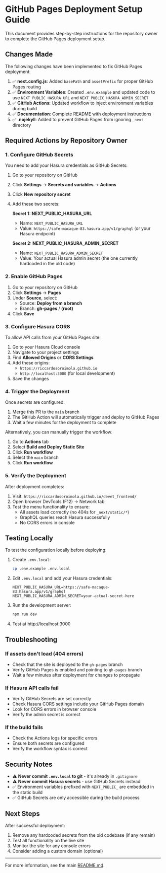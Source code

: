 # GitHub Pages Deployment Setup Guide

This document provides step-by-step instructions for the repository owner to complete the GitHub Pages deployment setup.

## Changes Made

The following changes have been implemented to fix GitHub Pages deployment:

1. ✅ **next.config.js**: Added `basePath` and `assetPrefix` for proper GitHub Pages routing
2. ✅ **Environment Variables**: Created `.env.example` and updated code to use `NEXT_PUBLIC_HASURA_URL` and `NEXT_PUBLIC_HASURA_ADMIN_SECRET`
3. ✅ **GitHub Actions**: Updated workflow to inject environment variables during build
4. ✅ **Documentation**: Complete README with deployment instructions
5. ✅ **.nojekyll**: Added to prevent GitHub Pages from ignoring `_next` directory

## Required Actions by Repository Owner

### 1. Configure GitHub Secrets

You need to add your Hasura credentials as GitHub Secrets:

1. Go to your repository on GitHub
2. Click **Settings** → **Secrets and variables** → **Actions**
3. Click **New repository secret**
4. Add these two secrets:

   **Secret 1: NEXT_PUBLIC_HASURA_URL**
   - Name: `NEXT_PUBLIC_HASURA_URL`
   - Value: `https://safe-macaque-83.hasura.app/v1/graphql` (or your Hasura endpoint)

   **Secret 2: NEXT_PUBLIC_HASURA_ADMIN_SECRET**
   - Name: `NEXT_PUBLIC_HASURA_ADMIN_SECRET`
   - Value: Your actual Hasura admin secret (the one currently hardcoded in the old code)

### 2. Enable GitHub Pages

1. Go to your repository on GitHub
2. Click **Settings** → **Pages**
3. Under **Source**, select:
   - Source: **Deploy from a branch**
   - Branch: **gh-pages** / **(root)**
4. Click **Save**

### 3. Configure Hasura CORS

To allow API calls from your GitHub Pages site:

1. Go to your Hasura Cloud console
2. Navigate to your project settings
3. Find **Allowed Origins** or **CORS Settings**
4. Add these origins:
   - `https://riccardosoroimola.github.io`
   - `http://localhost:3000` (for local development)
5. Save the changes

### 4. Trigger the Deployment

Once secrets are configured:

1. Merge this PR to the `main` branch
2. The GitHub Action will automatically trigger and deploy to GitHub Pages
3. Wait a few minutes for the deployment to complete

Alternatively, you can manually trigger the workflow:
1. Go to **Actions** tab
2. Select **Build and Deploy Static Site**
3. Click **Run workflow**
4. Select the `main` branch
5. Click **Run workflow**

### 5. Verify the Deployment

After deployment completes:

1. Visit: `https://riccardosoroimola.github.io/devet_frontend/`
2. Open browser DevTools (F12) → Network tab
3. Test the menu functionality to ensure:
   - All assets load correctly (no 404s for `_next/static/*`)
   - GraphQL queries reach Hasura successfully
   - No CORS errors in console

## Testing Locally

To test the configuration locally before deploying:

1. Create `.env.local`:
   ```bash
   cp .env.example .env.local
   ```

2. Edit `.env.local` and add your Hasura credentials:
   ```
   NEXT_PUBLIC_HASURA_URL=https://safe-macaque-83.hasura.app/v1/graphql
   NEXT_PUBLIC_HASURA_ADMIN_SECRET=your-actual-secret-here
   ```

3. Run the development server:
   ```bash
   npm run dev
   ```

4. Test at http://localhost:3000

## Troubleshooting

### If assets don't load (404 errors)
- Check that the site is deployed to the `gh-pages` branch
- Verify GitHub Pages is enabled and pointing to `gh-pages` branch
- Wait a few minutes after deployment for changes to propagate

### If Hasura API calls fail
- Verify GitHub Secrets are set correctly
- Check Hasura CORS settings include your GitHub Pages domain
- Look for CORS errors in browser console
- Verify the admin secret is correct

### If the build fails
- Check the Actions logs for specific errors
- Ensure both secrets are configured
- Verify the workflow syntax is correct

## Security Notes

- ⚠️ **Never commit `.env.local` to git** - it's already in `.gitignore`
- ⚠️ **Never commit Hasura secrets** - use GitHub Secrets instead
- ✅ Environment variables prefixed with `NEXT_PUBLIC_` are embedded in the static build
- ✅ GitHub Secrets are only accessible during the build process

## Next Steps

After successful deployment:

1. Remove any hardcoded secrets from the old codebase (if any remain)
2. Test all functionality on the live site
3. Monitor the site for any console errors
4. Consider adding a custom domain (optional)

---

For more information, see the main [README.md](README.md).
